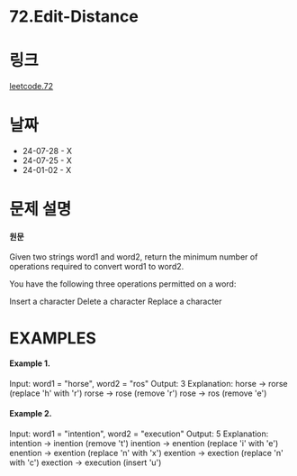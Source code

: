 # 72.Edit-Distance

# 링크

[leetcode.72](https://leetcode.com/problems/edit-distance/?envType=study-plan-v2&envId=leetcode-75)

# 날짜

- 24-07-28 - X
- 24-07-25 - X
- 24-01-02 - X

# 문제 설명

#### 원문

Given two strings word1 and word2, return the minimum number of operations required to convert word1 to word2.

You have the following three operations permitted on a word:

Insert a character
Delete a character
Replace a character

# EXAMPLES

#### Example 1.

Input: word1 = "horse", word2 = "ros"
Output: 3
Explanation:
horse -> rorse (replace 'h' with 'r')
rorse -> rose (remove 'r')
rose -> ros (remove 'e')

#### Example 2.

Input: word1 = "intention", word2 = "execution"
Output: 5
Explanation:
intention -> inention (remove 't')
inention -> enention (replace 'i' with 'e')
enention -> exention (replace 'n' with 'x')
exention -> exection (replace 'n' with 'c')
exection -> execution (insert 'u')
